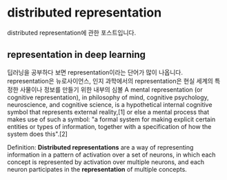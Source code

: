 # distributed representation
distributed representation에 관한 포스트입니다. 

## representation in deep learning
딥러닝을 공부하다 보면 representation이라는 단어가 많이 나옵니다. representation은 뉴로사이언스, 인지 과학에서의 representation은 현실 세계의 특정한 사물이나 정보를 만들기 위한 내부의 심볼
A mental representation (or cognitive representation), in philosophy of mind, cognitive psychology, neuroscience, and cognitive science, is a hypothetical internal cognitive symbol that represents external reality,[1] or else a mental process that makes use of such a symbol: "a formal system for making explicit certain entities or types of information, together with a specification of how the system does this".[2]

Definition: **Distributed representations** are a way of representing information in a pattern of activation over a set of neurons, in which each concept is represented by activation over multiple neurons, and each neuron participates in the **representation** of multiple concepts.
<!--stackedit_data:
eyJoaXN0b3J5IjpbLTEyNzcxMzA0MTVdfQ==
-->